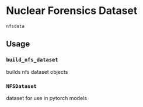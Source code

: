 # Nuclear Forensics Dataset

`nfsdata`

## Usage

### `build_nfs_dataset`
builds nfs dataset objects

### `NFSDataset`
dataset for use in pytorch models